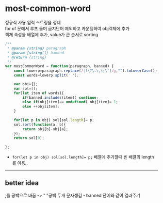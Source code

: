 # most-common-word
정규식 사용 입력 스트링을 정제  
for of 문에서 루프 돌며 금지단어 제외하고 카운팅하여 obj객체에 추가  
객체 속성을 배열에 추가, value가 큰 순서로 sorting  
```javascript
/**
 * @param {string} paragraph
 * @param {string[]} banned
 * @return {string}
 */
var mostCommonWord = function(paragraph, banned) {
    const lowerp=paragraph.replace(/[!\?\.\,\;\']/g,"").toLowerCase();
    const words=lowerp.split(' ');

    var obj={};   
    var sol=[];
    for(let item of words){
        if(banned.includes(item)) continue;
        else if(obj[item]== undefined) obj[item]= 1;
        else ++obj[item];
    }
    
    for(let p in obj) sol[sol.length]= p; 
    sol.sort(function(a, b){    
        return obj[b]-obj[a];
    });
    return sol[0];
    
};
``` 
* `for(let p in obj) sol[sol.length]= p;` 배열에 추가할때 빈 배열의 length를 이용..

---
## better idea
,를 공백으로 바꿈 -> "  "공백 두개 문자생김 - banned 단어와 같이 걸러주기
